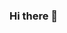 ### Hi there 👋

<!--
**WilmerFontt-Willo04/WilmerFontt-Willo04** is a ✨ _special_ ✨ repository because its `README.md` (this file) appears on your GitHub profile.

Here are some ideas to get you started:

- 🔭 I’m currently working on ...Hispano Soluciones
- 🌱 I’m currently learning ...Flutter and python
- 👯 I’m looking to collaborate on ...JavaScript,React,Firebase
- 🤔 I’m looking for help with ...
- 💬 Ask me about ...
- 📫 How to reach me: ...wfonttbrito@gmail.com
- 😄 Pronouns: ...
- ⚡ Fun fact: ...
-->
